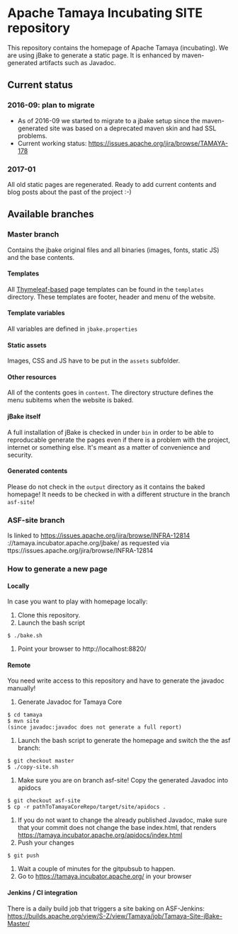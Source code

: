 # Apache Tamaya Incubating SITE repository

This repository contains the homepage of Apache Tamaya (incubating).
We are using jBake to generate a static page. It is enhanced by maven-generated artifacts such as Javadoc.

## Current status

### 2016-09: plan to migrate
* As of 2016-09 we started to migrate to a jbake setup since the maven-generated site was based on a deprecated maven skin and had SSL problems.
* Current working status: https://issues.apache.org/jira/browse/TAMAYA-178

### 2017-01

All old static pages are regenerated. Ready to add current contents and blog posts about the past of the project :-)

## Available branches
### Master branch

Contains the jbake original files and all binaries (images, fonts, static JS) and the base contents.

#### Templates

All [Thymeleaf-based](http://www.thymeleaf.org/) page templates can be found in the `templates` directory. These templates are footer, header and menu of the website.

#### Template variables

All variables are defined in `jbake.properties`

#### Static assets

Images, CSS and JS have to be put in the `assets` subfolder.

#### Other resources

All of the contents goes in `content`. The directory structure defines the menu subitems when the website is baked.

#### jBake itself

A full installation of jBake is checked in under `bin` in order to be able to reproducable generate the pages even if there is a problem with the project, internet or something else. It's meant as a matter of convenience and security.

#### Generated contents

Please do not check in the `output` directory as it contains the baked homepage! It needs to be checked in with a different structure in the branch `asf-site`!

### ASF-site branch

Is linked to
https://issues.apache.org/jira/browse/INFRA-12814
://tamaya.incubator.apache.org/jbake/
as requested via ttps://issues.apache.org/jira/browse/INFRA-12814

### How to generate a new page

#### Locally

In case you want to play with homepage locally:

1. Clone this repository.
1. Launch the bash script
```
$ ./bake.sh
```
1. Point your browser to http://localhost:8820/

#### Remote

You need write access to this repository and have to generate the javadoc manually!

1. Generate Javadoc for Tamaya Core
```
$ cd tamaya
$ mvn site
(since javadoc:javadoc does not generate a full report)
```
1. Launch the bash script to generate the homepage and switch the the asf branch:
```
$ git checkout master
$ ./copy-site.sh
```
1. Make sure you are on branch asf-site! Copy the generated Javadoc into apidocs
```
$ git checkout asf-site
$ cp -r pathToTamayaCoreRepo/target/site/apidocs .
```
1. If you do not want to change the already published Javadoc, make sure that your commit does not change the base index.html, that renders https://tamaya.incubator.apache.org/apidocs/index.html
1. Push your changes
```
$ git push
```
1. Wait a couple of minutes for the gitpubsub to happen.
1. Go to https://tamaya.incubator.apache.org/ in your browser

#### Jenkins / CI integration

There is a daily build job that triggers a site baking on ASF-Jenkins:
https://builds.apache.org/view/S-Z/view/Tamaya/job/Tamaya-Site-jBake-Master/
